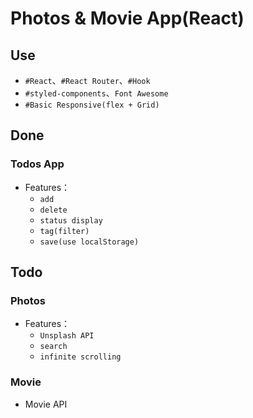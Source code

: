 # Photos & Movie App(React)

<!-- - [Demo Link]() -->

## Use

- `#React`、`#React Router`、`#Hook`
- `#styled-components`、`Font Awesome`
- `#Basic Responsive(flex + Grid)`

## Done

### Todos App

- Features：
  - `add`
  - `delete`
  - `status display`
  - `tag(filter)`
  - `save(use localStorage)`

## Todo

### Photos

- Features：
  - `Unsplash API`
  - `search`
  - `infinite scrolling`

### Movie

- Movie API
